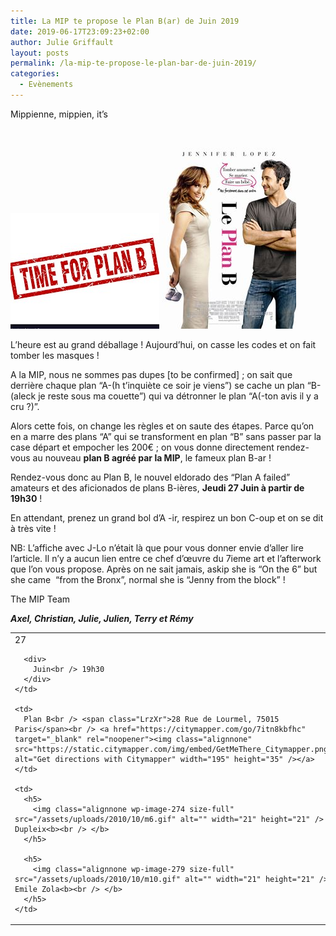 ```yaml
---
title: La MIP te propose le Plan B(ar) de Juin 2019
date: 2019-06-17T23:09:23+02:00
author: Julie Griffault
layout: posts
permalink: /la-mip-te-propose-le-plan-bar-de-juin-2019/
categories:
  - Evènements
---
```

Mippienne, mippien, it&#8217;s

&nbsp;

<img class="wp-image-4987 size-full alignleft" src="/assets/uploads/2019/06/index-2.jpg" alt="" width="238" height="185" /> 

<img class="size-full wp-image-4988 alignnone" src="/assets/uploads/2019/06/19449958.jpg-c_215_290_x-f_jpg-q_x-xxyxx.jpg" alt="" width="215" height="290" /> 

L’heure est au grand déballage ! Aujourd’hui, on casse les codes et on fait tomber les masques !

A la MIP, nous ne sommes pas dupes [to be confirmed] ; on sait que derrière chaque plan &#8220;A-(h t’inquiète ce soir je viens&#8221;) se cache un plan &#8220;B-(aleck je reste sous ma couette&#8221;) qui va détronner le plan &#8220;A(-ton avis il y a cru ?)&#8221;.

Alors cette fois, on change les règles et on saute des étapes. Parce qu’on en a marre des plans &#8220;A&#8221; qui se transforment en plan &#8220;B&#8221; sans passer par la case départ et empocher les 200€ ; on vous donne directement rendez-vous au nouveau **plan B agréé par la MIP**, le fameux plan B-ar !

Rendez-vous donc au Plan B, le nouvel eldorado des &#8220;Plan A failed&#8221; amateurs et des aficionados de plans B-ières, **Jeudi 27 Juin à partir de 19h30** !

En attendant, prenez un grand bol d&#8217;A -ir, respirez un bon C-oup et on se dit à très vite !

NB: L&#8217;affiche avec J-Lo n&#8217;était là que pour vous donner envie d&#8217;aller lire l&#8217;article. Il n&#8217;y a aucun lien entre ce chef d’œuvre du 7ieme art et l&#8217;afterwork que l&#8217;on vous propose. Après on ne sait jamais, askip she is &#8220;On the 6&#8221; but she came  &#8220;from the Bronx&#8221;, normal she is &#8220;Jenny from the block&#8221; !

The MIP Team

**_Axel, Christian, Julie, Julien, Terry et Rémy_**

<table width="659">
  <tr>
    <td>
      <div>
        27
      </div>
      
      <div>
        Juin<br /> 19h30
      </div>
    </td>
    
    <td>
      Plan B<br /> <span class="LrzXr">28 Rue de Lourmel, 75015 Paris</span><br /> <a href="https://citymapper.com/go/7itn8kbfhc" target="_blank" rel="noopener"><img class="alignnone" src="https://static.citymapper.com/img/embed/GetMeThere_Citymapper.png" alt="Get directions with Citymapper" width="195" height="35" /></a>
    </td>
    
    <td>
      <h5>
        <img class="alignnone wp-image-274 size-full" src="/assets/uploads/2010/10/m6.gif" alt="" width="21" height="21" /> Dupleix<b><br /> </b>
      </h5>
      
      <h5>
        <img class="alignnone wp-image-279 size-full" src="/assets/uploads/2010/10/m10.gif" alt="" width="21" height="21" />  Emile Zola<b><br /> </b>
      </h5>
    </td>
  </tr>
</table>
